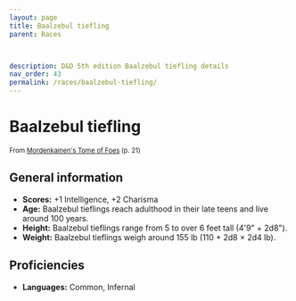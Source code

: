 ```yaml
---
layout: page
title: Baalzebul tiefling
parent: Races



description: D&D 5th edition Baalzebul tiefling details
nav_order: 43
permalink: /races/baalzebul-tiefling/
---
```


# Baalzebul tiefling

<small>From <a target="_blank" href="https://dnd.wizards.com/products/tabletop-games/rpg-products/mordenkainens-tome-foes">Mordenkainen's Tome of Foes</a> (p. 21)</small>


## General information

- **Scores:** +1 Intelligence, +2 Charisma
- **Age:** Baalzebul tieflings reach adulthood in their late teens and live around 100 years.
- **Height:** Baalzebul tieflings range from 5 to over 6 feet tall (4'9" + 2d8").
- **Weight:** Baalzebul tieflings weigh around 155 lb (110 + 2d8 × 2d4 lb).

## Proficiencies

- **Languages:** Common, Infernal